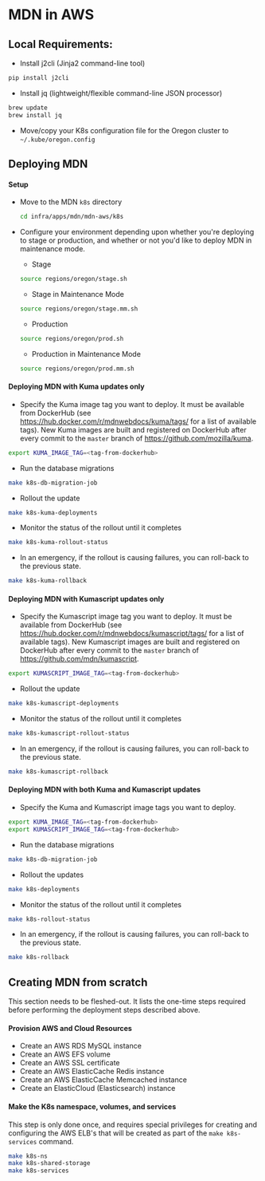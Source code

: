 # MDN in AWS

## Local Requirements:

- Install j2cli (Jinja2 command-line tool)
```sh
pip install j2cli
```

- Install jq (lightweight/flexible command-line JSON processor)
```sh
brew update
brew install jq
```

- Move/copy your K8s configuration file for the Oregon cluster to `~/.kube/oregon.config`

## Deploying MDN

#### Setup

- Move to the MDN `k8s` directory
  ```sh
  cd infra/apps/mdn/mdn-aws/k8s
  ```

- Configure your environment depending upon whether you're deploying to stage or production, and whether or not you'd like to deploy MDN in maintenance mode.

    - Stage
    ```sh
    source regions/oregon/stage.sh
    ```
    - Stage in Maintenance Mode
    ```sh
    source regions/oregon/stage.mm.sh
    ```
    - Production
    ```sh
    source regions/oregon/prod.sh
    ```
    - Production in Maintenance Mode
    ```sh
    source regions/oregon/prod.mm.sh
    ```

#### Deploying MDN with Kuma updates only

- Specify the Kuma image tag you want to deploy. It must be available from DockerHub (see https://hub.docker.com/r/mdnwebdocs/kuma/tags/ for a list of available tags). New Kuma images are built and registered on DockerHub after every commit to the `master` branch of https://github.com/mozilla/kuma.
```sh
export KUMA_IMAGE_TAG=<tag-from-dockerhub>
```

- Run the database migrations
```sh
make k8s-db-migration-job
```

- Rollout the update
```sh
make k8s-kuma-deployments
```

- Monitor the status of the rollout until it completes
```sh
make k8s-kuma-rollout-status
```

- In an emergency, if the rollout is causing failures, you can roll-back to the previous state.
```sh
make k8s-kuma-rollback
```

#### Deploying MDN with Kumascript updates only

- Specify the Kumascript image tag you want to deploy. It must be available from DockerHub (see https://hub.docker.com/r/mdnwebdocs/kumascript/tags/ for a list of available tags). New Kumascript images are built and registered on DockerHub after every commit to the `master` branch of https://github.com/mdn/kumascript.
```sh
export KUMASCRIPT_IMAGE_TAG=<tag-from-dockerhub>
```

- Rollout the update
```sh
make k8s-kumascript-deployments
```

- Monitor the status of the rollout until it completes
```sh
make k8s-kumascript-rollout-status
```

- In an emergency, if the rollout is causing failures, you can roll-back to the previous state.
```sh
make k8s-kumascript-rollback
```

#### Deploying MDN with both Kuma and Kumascript updates

- Specify the Kuma and Kumascript image tags you want to deploy.
```sh
export KUMA_IMAGE_TAG=<tag-from-dockerhub>
export KUMASCRIPT_IMAGE_TAG=<tag-from-dockerhub>
```

- Run the database migrations
```sh
make k8s-db-migration-job
```

- Rollout the updates
```sh
make k8s-deployments
```

- Monitor the status of the rollout until it completes
```sh
make k8s-rollout-status
```

- In an emergency, if the rollout is causing failures, you can roll-back to the previous state.
```sh
make k8s-rollback
```

## Creating MDN from scratch

This section needs to be fleshed-out. It lists the one-time steps required before performing the deployment steps described above.

#### Provision AWS and Cloud Resources
- Create an AWS RDS MySQL instance
- Create an AWS EFS volume
- Create an AWS SSL certificate
- Create an AWS ElasticCache Redis instance
- Create an AWS ElasticCache Memcached instance
- Create an ElasticCloud (Elasticsearch) instance

#### Make the K8s namespace, volumes, and services

This step is only done once, and requires special privileges for creating and configuring the AWS ELB's that will be created as part of the `make k8s-services` command.

```sh
make k8s-ns
make k8s-shared-storage
make k8s-services
```
